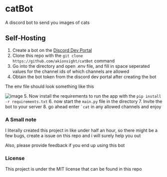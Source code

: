 # catBot
A discord bot to send you images of cats


## Self-Hosting

1. Create a bot on the [Discord Dev Portal](https://discord.com/developers/applications)
2. Clone this repo with the `git clone https://github.com/akionsight/catBot` command 
3. Go into the directory and open .env file, and fill in space seperated values for the channel ids of which channels are allowed 
4. Obtain the bot token from the discord dev portal after creating the bot

The env file should look something like this

![image](https://user-images.githubusercontent.com/62844691/117809009-3da6df80-b27b-11eb-98f6-beafc7f98181.png)
5. Now install the requirements to run the app with the `pip install -r requirements.txt`
6. now start the `main.py` file in the directory 
7. Invite the bot to your server
8. go ahead enter ``` `cat ``` in any allowed channels and enjoy


### A Small note
I literally created this project in like under half an hour, so there might be a few bugs, create a issue on this repo and i will surely help you out

Also, please provide feedback if you end up using this bot

### License 

This project is under the MIT license that can be found in this repo
